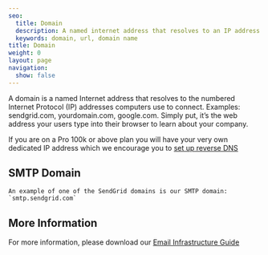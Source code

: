 ```yaml
---
seo:
  title: Domain
  description: A named internet address that resolves to an IP address
  keywords: domain, url, domain name
title: Domain
weight: 0
layout: page
navigation:
  show: false
---
```


A domain is a named Internet address that resolves to the numbered Internet Protocol (IP) addresses computers use to connect. Examples: sendgrid.com, yourdomain.com, google.com. Simply put, it’s the web address your users type into their browser to learn about your company.

If you are on a Pro 100k or above plan you will have your very own dedicated IP address which we encourage you to [set up reverse DNS]({{root_url}}/help-support/getting-started/how-to-set-up-reverse-dns.html)

## 	SMTP Domain
 	An example of one of the SendGrid domains is our SMTP domain: `smtp.sendgrid.com`

## 	More Information
 	
For more information, please download our [Email Infrastructure Guide](http://resources.sendgrid.com/email-infrastructure-guide/?mc=SendGrid%20Documentation)

